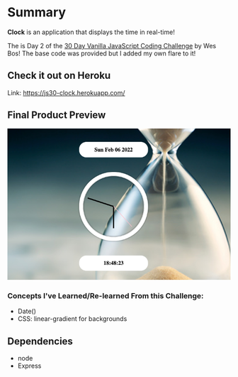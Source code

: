 # Summary

**Clock** is an application that displays the time in real-time!

The is Day 2 of the [30 Day Vanilla JavaScript Coding Challenge](https://javascript30.com/) by Wes Bos! The base code was provided but I added my own flare to it!

## Check it out on Heroku

Link: https://js30-clock.herokuapp.com/

## Final Product Preview

![home-page](https://github.com/StephhyL/JS30-Clock/blob/main/public/docs/home.png)

### Concepts I've Learned/Re-learned From this Challenge:

- Date()
- CSS: linear-gradient for backgrounds

## Dependencies

- node
- Express
